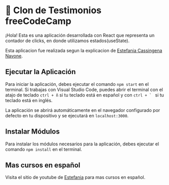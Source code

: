 # 📌 Clon de Testimonios freeCodeCamp   

¡Hola! Esta es una aplicación desarrollada con React que representa un contador de clicks, en donde utilizamos estados(useState).

Esta aplicacion fue realizada segun la explicacion de [Estefania Cassingena Navone](https://twitter.com/EstefaniaCassN).

## Ejecutar la Aplicación
Para iniciar la aplicación, debes ejecutar el comando `npm start` en el terminal. Si trabajas con Visual Studio Code, puedes abrir el terminal con el atajo de teclado `ctrl + ñ` si tu teclado está en español y con ```ctrl + ` ``` si tu teclado está en inglés. 

La aplicación se abrirá automáticamente en el navegador configurado por defecto en tu dispositivo y se ejecutará en `localhost:3000`.

## Instalar Módulos
Para instalar los módulos necesarios para la aplicación, debes ejecutar el comando `npm install` en el terminal.

## Mas cursos en español
Visita el sitio de youtube de [Estefania](https://www.youtube.com/playlist?list=PLWRcv-pTVJHSckCyslQgmID1VXWhWqJWH) para mas cursos en español.